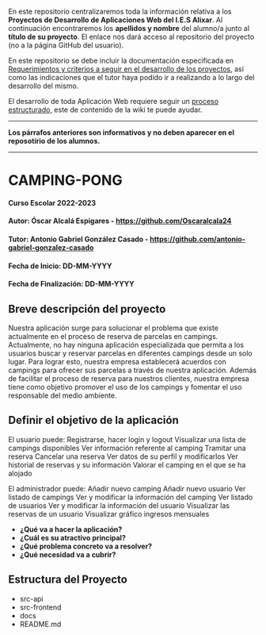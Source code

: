 En este repositorio centralizaremos toda la información relativa a los **Proyectos de Desarrollo de Aplicaciones Web del I.E.S Alixar**.
Al continuación encontraremos los **apellidos y nombre** del alumno/a junto al **título de su proyecto**. El enlace nos dará acceso al repositorio del proyecto (no a la página GitHub del usuario).

En este repositorio se debe incluir la documentación especificada en [Requerimientos y criterios a seguir en el desarrollo de los proyectos](https://github.com/iesalixar/plantilla_proyecto_iesalixar/wiki/a.---Criterios-comunes-para-todos-los-proyectos), así como las indicaciones que el tutor haya podido ir a realizando a lo largo del desarrollo del mismo.

El desarrollo de toda Aplicación Web requiere seguir un [proceso estructurado](https://github.com/iesalixar/plantilla_proyecto_iesalixar/wiki/w1.--PROCESO-ESTRUCTURADO-PARA-DESARROLLO-DE-APLICACIONES-WEB), este  de contenido de la wiki te puede ayudar.


---

**Los párrafos anteriores son informativos y no deben aparecer en el reposotirio de los alumnos.**

---

# CAMPING-PONG

#### Curso Escolar 2022-2023
#### Autor: Óscar Alcalá Espigares - https://github.com/Oscaralcala24
#### Tutor: Antonio Gabriel González Casado - https://github.com/antonio-gabriel-gonzalez-casado
#### Fecha de Inicio: DD-MM-YYYY
#### Fecha de Finalización: DD-MM-YYYY

## Breve descripción del proyecto

Nuestra aplicación surge para solucionar el problema que existe actualmente en el proceso de reserva de parcelas en campings. Actualmente, no hay ninguna aplicación especializada que permita a los usuarios buscar y reservar parcelas en diferentes campings desde un solo lugar. Para lograr esto, nuestra empresa establecerá acuerdos con campings para ofrecer sus parcelas a través de nuestra aplicación. Además de facilitar el proceso de reserva para nuestros clientes, nuestra empresa tiene como objetivo promover el uso de los campings y fomentar el uso responsable del medio ambiente.

## Definir el objetivo de la aplicación
El usuario puede:
Registrarse, hacer login y logout 
Visualizar una lista de campings disponibles
Ver información referente al camping
Tramitar una reserva
Cancelar una reserva
Ver datos de su perfil y modificarlos
Ver historial de reservas y su información
Valorar el camping en el que se ha alojado

El administrador puede:
Añadir nuevo camping
Añadir nuevo usuario
Ver listado de campings
Ver y modificar la información del camping
Ver listado de usuarios
Ver y modificar la información del usuario
Visualizar las reservas de un usuario
Visualizar gráfico ingresos mensuales

- **¿Qué va a hacer la aplicación?**
- **¿Cuál es su atractivo principal?** 
- **¿Qué problema concreto va a resolver?** 
- **¿Qué necesidad va a cubrir?**

## Estructura del Proyecto

- src-api
- src-frontend
- docs
- README.md

